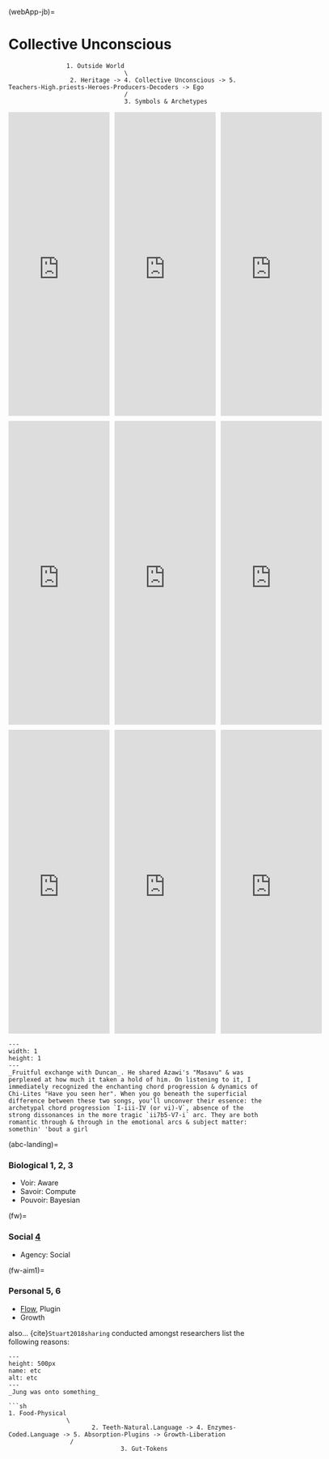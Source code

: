 (webApp-jb)=
# Collective Unconscious

               
                    1. Outside World
                                    \
                     2. Heritage -> 4. Collective Unconscious -> 5. Teachers-High.priests-Heroes-Producers-Decoders -> Ego
                                    /
                                    3. Symbols & Archetypes

<html lang="en">
<head>
    <meta charset="UTF-8">
    <meta name="viewport" content="width=device-width, initial-scale=1.0">
    <title>3x3 YouTube Video Matrix</title>
    <style>
        .video-grid {
            display: grid;
            grid-template-columns: repeat(3, 1fr);
            gap: 10px;
        }
        .video-grid iframe {
            width: 200;
            height: 600;
        }
    </style>
</head>
<body>
    <div class="video-grid">
        <iframe src="https://www.youtube.com/embed/C5cuKwNJiUs" frameborder="0" allow="accelerometer; autoplay; clipboard-write; encrypted-media; gyroscope; picture-in-picture" allowfullscreen></iframe>
        <iframe src="https://www.youtube.com/embed/qf69KlraCvU" frameborder="0" allow="accelerometer; autoplay; clipboard-write; encrypted-media; gyroscope; picture-in-picture" allowfullscreen></iframe>
        <iframe src="https://www.youtube.com/embed/D3rQLKlUBXU" frameborder="0" allow="accelerometer; autoplay; clipboard-write; encrypted-media; gyroscope; picture-in-picture" allowfullscreen></iframe>
        <iframe src="https://www.youtube.com/embed/V5O7dC9X5dA" frameborder="0" allow="accelerometer; autoplay; clipboard-write; encrypted-media; gyroscope; picture-in-picture" allowfullscreen></iframe>
        <iframe src="https://www.youtube.com/embed/ViwtNLUqkMY" frameborder="0" allow="accelerometer; autoplay; clipboard-write; encrypted-media; gyroscope; picture-in-picture" allowfullscreen></iframe>
        <iframe src="https://www.youtube.com/embed/bbqVg_23otg" frameborder="0" allow="accelerometer; autoplay; clipboard-write; encrypted-media; gyroscope; picture-in-picture" allowfullscreen></iframe>
        <iframe src="https://www.youtube.com/embed/pnLGmjcgLQw" frameborder="0" allow="accelerometer; autoplay; clipboard-write; encrypted-media; gyroscope; picture-in-picture" allowfullscreen></iframe>
        <iframe src="https://www.youtube.com/embed/SwwbP4kB-4Y" frameborder="0" allow="accelerometer; autoplay; clipboard-write; encrypted-media; gyroscope; picture-in-picture" allowfullscreen></iframe>
        <iframe src="https://www.youtube.com/embed/ScStmTbI94E" frameborder="0" allow="accelerometer; autoplay; clipboard-write; encrypted-media; gyroscope; picture-in-picture" allowfullscreen></iframe>
    </div>
</body>
</html>

```{figure} ../figures/blanche.*
---
width: 1
height: 1
---
_Fruitful exchange with Duncan_. He shared Azawi's "Masavu" & was perplexed at how much it taken a hold of him. On listening to it, I immediately recognized the enchanting chord progression & dynamics of Chi-Lites "Have you seen her". When you go beneath the superficial difference between these two songs, you'll unconver their essence: the archetypal chord progression `I-iii-IV (or vi)-V`, absence of the strong dissonances in the more tragic `ii7b5-V7-i` arc. They are both romantic through & through in the emotional arcs & subject matter: somethin' 'bout a girl
```

(abc-landing)=
### Biological 1, 2, 3
- Voir: Aware
- Savoir: Compute
- Pouvoir: Bayesian

(fw)=
### Social [4](http://webspace.ship.edu/cgboer/ptinstinct.html)
- Agency: Social

(fw-aim1)=
### Personal 5, 6
- [Flow](https://www.youtube.com/watch?v=ScStmTbI94E), Plugin
- Growth

also... {cite}`Stuart2018sharing` conducted amongst researchers list the following reasons:


```{figure} http://webspace.ship.edu/cgboer/layersofunconscious.gif
---
height: 500px
name: etc
alt: etc
---
_Jung was onto something_   

```sh              
1. Food-Physical
                \
                       2. Teeth-Natural.Language -> 4. Enzymes-Coded.Language -> 5. Absorption-Plugins -> Growth-Liberation
                 /
                               3. Gut-Tokens
```